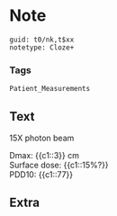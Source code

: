 # Note
```
guid: t0/nk,t$xx
notetype: Cloze+
```

### Tags
```
Patient_Measurements
```

## Text
15X photon beam<div>Dmax: {{c1::3}} cm</div><div>Surface dose: {{c1::15%?}}</div><div>PDD10: {{c1::77}}</div>

## Extra

